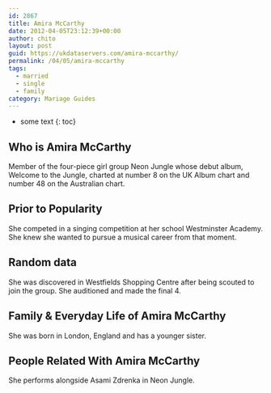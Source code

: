 ```yaml
---
id: 2867
title: Amira McCarthy
date: 2012-04-05T23:12:39+00:00
author: chito
layout: post
guid: https://ukdataservers.com/amira-mccarthy/
permalink: /04/05/amira-mccarthy  
tags:
  - married
  - single
  - family
category: Mariage Guides
---
```


* some text
{: toc}


## Who is  Amira McCarthy
                  
                  
                  
Member of the four-piece girl group Neon Jungle whose debut album, Welcome to the Jungle, charted at number 8 on the UK Album chart and number 48 on the Australian chart.
                  
                
                
                
## Prior to Popularity 
                  
                  
                  
She competed in a singing competition at her school Westminster Academy. She knew she wanted to pursue a musical career from that moment.
                  
                
                
                
## Random data 
                  
                  
                  
She was discovered in Westfields Shopping Centre after being scouted to join the group. She auditioned and made the final 4.
                  
                
                
                
## Family & Everyday Life of Amira McCarthy
                  
                  
                  
She was born in London, England and has a younger sister.
                  
                
                
                
## People Related With  Amira McCarthy
                  
                  
                  
She performs alongside Asami Zdrenka in Neon Jungle.
                  
                
              
            
          
          
          
    
    
  
